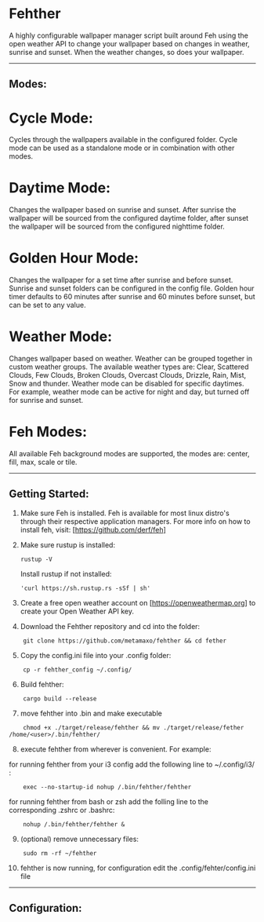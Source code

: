 # Fehther

A highly configurable wallpaper manager script built around Feh using the open weather API to change your wallpaper based on changes in weather, sunrise and sunset. When the weather changes, so does your wallpaper.

______________________________________________________________________

## Modes: 

# Cycle Mode: 
Cycles through the wallpapers available in the configured folder. Cycle mode can be used as a standalone mode or in combination with other modes.

# Daytime Mode: 
Changes the wallpaper based on sunrise and sunset. After sunrise the wallpaper will be sourced from the configured daytime folder, after sunset the wallpaper will be sourced from the configured nighttime folder. 

# Golden Hour Mode: 
Changes the wallpaper for a set time after sunrise and before sunset. Sunrise and sunset folders can be configured in the config file. Golden hour timer defaults to 60 minutes after sunrise and 60 minutes before sunset, but can be set to any value. 

# Weather Mode: 
Changes wallpaper based on weather. Weather can be grouped together in custom weather groups. The available weather types are: Clear, Scattered Clouds, Few Clouds, Broken Clouds, Overcast Clouds, Drizzle, Rain, Mist, Snow and thunder. Weather mode can be disabled for specific daytimes. For example, weather mode can be active for night and day, but turned off for sunrise and sunset. 

# Feh Modes: 
All available Feh background modes are supported, the modes are: center, fill, max, scale or tile. 

______________________________________________________________________

## Getting Started:

1.  Make sure Feh is installed. Feh is available for most linux distro's through their respective application managers. For more info on how to install feh, visit: [https://github.com/derf/feh]

2.  Make sure rustup is installed: 
    ```
    rustup -V
    ```
    Install rustup if not installed: 
    ```
    'curl https://sh.rustup.rs -sSf | sh'
    ```
3.  Create a free open weather account on [https://openweathermap.org] to create your Open Weather API key. 

4.  Download the Fehther repository and cd into the folder: 
```
    git clone https://github.com/metamaxo/fehther && cd fether
```
5.  Copy the config.ini file into your .config folder: 
```
    cp -r fehther_config ~/.config/
```
6.  Build fehther: 
```
    cargo build --release 
```
7.  move fehther into .bin and make executable 
```
    chmod +x ./target/release/fehther && mv ./target/release/fether /home/<user>/.bin/fehther/
```
8.  execute fehther from wherever is convenient. For example:

  for running fehther from your i3 config add the following line to ~/.config/i3/ :
```
    exec --no-startup-id nohup /.bin/fehther/fehther
```
  for running fehther from bash or zsh add the folling line to the corresponding .zshrc or .bashrc: 
```
    nohup /.bin/fehther/fehther &
```
9. (optional) remove unnecessary files: 
```
    sudo rm -rf ~/fehther
```
10. fehther is now running, for configuration edit the .config/fehter/config.ini file

______________________________________________________________________

## Configuration: 

    




